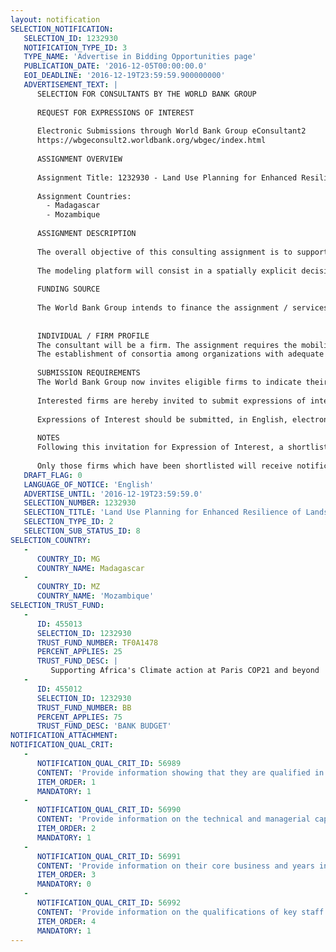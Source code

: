 ```yaml
---
layout: notification
SELECTION_NOTIFICATION: 
   SELECTION_ID: 1232930
   NOTIFICATION_TYPE_ID: 3
   TYPE_NAME: 'Advertise in Bidding Opportunities page'
   PUBLICATION_DATE: '2016-12-05T00:00:00.0'
   EOI_DEADLINE: '2016-12-19T23:59:59.900000000'
   ADVERTISEMENT_TEXT: |
      SELECTION FOR CONSULTANTS BY THE WORLD BANK GROUP
      
      REQUEST FOR EXPRESSIONS OF INTEREST
      
      Electronic Submissions through World Bank Group eConsultant2
      https://wbgeconsult2.worldbank.org/wbgec/index.html
      
      ASSIGNMENT OVERVIEW
      
      Assignment Title: 1232930 - Land Use Planning for Enhanced Resilience of Landscapes (LAUREL): Madagascar and Mozambique
      
      Assignment Countries:
        - Madagascar
        - Mozambique
      
      ASSIGNMENT DESCRIPTION
      
      The overall objective of this consulting assignment is to support integrated decision making for landscape management in Madagascar and Mozambique, through improved spatial data on land degradation, and through the development of prototype platforms for simulating, and evaluating, land use and land use change processes.
      
      The modeling platform will consist in a spatially explicit decision support tools that Governments can use to assess how socio-economic drivers (e.g. population growth, economic development, etc) and climate change will affect land use change and land degradation in the next 1-2 decades. Against that baseline, the platform will assess the cost-effectiveness of selected interventions (e.g. agriculture intensification, land restoration including reforestation, road network development) that can be considered to reconcile socio-economic development with forest and landscape conservation, in a climate-resilient manner.
      
      FUNDING SOURCE
      
      The World Bank Group intends to finance the assignment / services described below with its own administrative budget and trust funds
      
      
      INDIVIDUAL / FIRM PROFILE
      The consultant will be a firm. The assignment requires the mobilization of a diverse range of highly specialized skills, including land use change modeling, economics, agronomy, soil science, forestry, climate change impact assessment, hydrology, soil erosion and other forms of land degradation, sediment transport analysis, etc. 
      The establishment of consortia among organizations with adequate expertise in these domains is therefore encouraged. The participation of organization and/or individual experts from Madagascar and Mozambique is also strongly encouraged. An important criteria for evaluating the EOIs is the demonstrated ability to turn solid analysis into practical decision support tools that Government can apply to concrete policy making and investment selection processes.
      
      SUBMISSION REQUIREMENTS
      The World Bank Group now invites eligible firms to indicate their interest in providing the services.  Interested firms must provide information indicating that they are qualified to perform the services (brochures, description of similar assignments, experience in similar conditions, availability of appropriate skills among staff, etc. for firms; CV and cover letter for individuals).  Please note that the total size of all attachments should be less than 5MB.  Consultants may associate to enhance their qualifications.
      
      Interested firms are hereby invited to submit expressions of interest.
      
      Expressions of Interest should be submitted, in English, electronically through World Bank Group eConsultant2 (https://wbgeconsult2.worldbank.org/wbgec/index.html)
      
      NOTES
      Following this invitation for Expression of Interest, a shortlist of qualified firms will be formally invited to submit proposals. Shortlisting and selection will be subject to the availability of funding.
      
      Only those firms which have been shortlisted will receive notification. No debrief will be provided to firms which have not been shortlisted.
   DRAFT_FLAG: 0
   LANGUAGE_OF_NOTICE: 'English'
   ADVERTISE_UNTIL: '2016-12-19T23:59:59.0'
   SELECTION_NUMBER: 1232930
   SELECTION_TITLE: 'Land Use Planning for Enhanced Resilience of Landscapes (LAUREL): Madagascar and Mozambique'
   SELECTION_TYPE_ID: 2
   SELECTION_SUB_STATUS_ID: 8
SELECTION_COUNTRY: 
   - 
      COUNTRY_ID: MG
      COUNTRY_NAME: Madagascar
   - 
      COUNTRY_ID: MZ
      COUNTRY_NAME: 'Mozambique'
SELECTION_TRUST_FUND: 
   - 
      ID: 455013
      SELECTION_ID: 1232930
      TRUST_FUND_NUMBER: TF0A1478
      PERCENT_APPLIES: 25
      TRUST_FUND_DESC: |
         Supporting Africa's Climate action at Paris COP21 and beyond
   - 
      ID: 455012
      SELECTION_ID: 1232930
      TRUST_FUND_NUMBER: BB
      PERCENT_APPLIES: 75
      TRUST_FUND_DESC: 'BANK BUDGET'
NOTIFICATION_ATTACHMENT: 
NOTIFICATION_QUAL_CRIT: 
   - 
      NOTIFICATION_QUAL_CRIT_ID: 56989
      CONTENT: 'Provide information showing that they are qualified in the field of the assignment.'
      ITEM_ORDER: 1
      MANDATORY: 1
   - 
      NOTIFICATION_QUAL_CRIT_ID: 56990
      CONTENT: 'Provide information on the technical and managerial capabilities of the firm.'
      ITEM_ORDER: 2
      MANDATORY: 1
   - 
      NOTIFICATION_QUAL_CRIT_ID: 56991
      CONTENT: 'Provide information on their core business and years in business.'
      ITEM_ORDER: 3
      MANDATORY: 0
   - 
      NOTIFICATION_QUAL_CRIT_ID: 56992
      CONTENT: 'Provide information on the qualifications of key staff.'
      ITEM_ORDER: 4
      MANDATORY: 1
---
```

